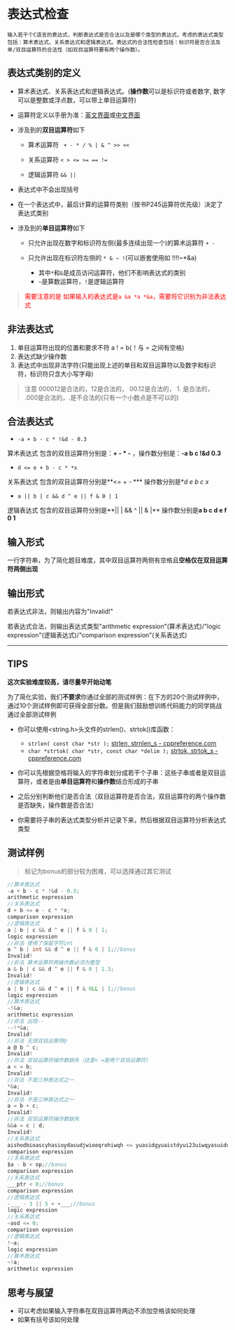 

# 表达式检查

```
输入若干个C语言的表达式，判断表达式是否合法以及是哪个类型的表达式。考虑的表达式类型包括：算术表达式、关系表达式和逻辑表达式。表达式的合法性检查包括：标识符是否合法及单/双目运算符的合法性（如双目运算符要有两个操作数）。
```

## 表达式类别的定义

+ 算术表达式、关系表达式和逻辑表达式。(**操作数**可以是标识符或者数字, 数字可以是整数或浮点数，可以带上单目运算符)
+ 运算符定义以手册为准：[英文界面](https://en.cppreference.com/w/c/language/expressions)或[中文界面](https://zh.cppreference.com/w/c/language/expressions)

+ 涉及到的**双目运算符**如下

  + 算术运算符 ` + - * / % | & ^ >> <<`

  + 关系运算符  `< > <= >= == !=`

  + 逻辑运算符  `&& ||`

+ 表达式中不会出现括号

+ 在一个表达式中，最后计算的运算符类别（按书P245运算符优先级）决定了表达式类别

+ 涉及到的**单目运算符**如下

  + 只允许出现在数字和标识符左侧(最多连续出现一个)的算术运算符 `+ - `

  + 只允许出现在标识符左侧的 `* & ~ !`(可以嵌套使用如 !!!!~*&a)
    + 其中`*`和`&`是成员访问运算符，他们不影响表达式的类别
    + `~`是算数运算符，`!`是逻辑运算符



> <font color = red>需要注意的是 如果输入的表达式是`a &a *a *&a`，需要将它识别为非法表达式</font>

## 非法表达式

1. 单目运算符出现的位置和要求不符 a ! = b(！与 = 之间有空格)
2. 表达式缺少操作数
3. 表达式中出现非法字符(只能出现上述的单目和双目运算符以及数字和标识符，标识符只含大小写字母)

> 注意 000012是合法的，12是合法的， 00.12是合法的， 1. 是合法的， .000是合法的，.是不合法的(只有一个小数点是不可以的)



## 合法表达式

+ `-a + b - c * !&d - 0.3 ` 

算术表达式 包含的双目运算符分别是：**+ - \* -** ，操作数分别是：**-a b c !&d 0.3**



+ `d <= e + b - c * *x`

关系表达式 包含的双目运算符分别是**<= + - \*** 操作数分别是**d e b c *x**



+ `a || b | c && d ^ e || f & 0 | 1`

逻辑表达式 包含的双目运算符分别是**|| | && ^ || & |** 操作数分别是**a b c d e f 0 1**

## 输入形式

一行字符串，为了简化题目难度，其中双目运算符两侧有空格且**空格仅在双目运算符两侧出现**

## 输出形式

若表达式非法，则输出内容为"Invalid!"

若表达式合法，则输出表达式类型"arithmetic expression"(算术表达式)/"logic expression"(逻辑表达式)/"comparison expression"(关系表达式)

---

## TIPS

**这次实验难度较高，请尽量早开始动笔**

为了简化实验，我们**不要求**你通过全部的测试样例：在下方的20个测试样例中，通过10个测试样例即可获得全部分数。但是我们鼓励想训练代码能力的同学挑战通过全部测试样例

+ 你可以使用<string.h>头文件的strlen()、strtok()库函数：
  + `strlen( const char *str );` [strlen, strnlen_s - cppreference.com](https://zh.cppreference.com/w/c/string/byte/strlen)
  + `char *strtok( char *str, const char *delim );` [strtok, strtok_s - cppreference.com](https://zh.cppreference.com/w/c/string/byte/strtok)

+ 你可以先根据空格将输入的字符串划分成若干个子串：这些子串或者是双目运算符，或者是由**单目运算符**和**操作数**结合形成的子串
+ 之后分别判断他们是否合法（双目运算符是否合法，双目运算符的两个操作数是否缺失，操作数是否合法）
+ 你需要将子串的表达式类型分析并记录下来，然后根据双目运算符分析表达式类型

## 测试样例

> 标记为bonus的部分较为困难，可以选择通过其它测试

```C
//算术表达式
-a + b - c * !&d - 0.3;
arithmetic expression
//关系表达式
d + b <= e - c * *x;
comparison expression
//逻辑表达式
a | b | c && d ^ e || f & 0 | 1;
logic expression
//非法 使用了保留字符int
a ^ b | int && d ^ e || f & 0 | 1;//bonus
Invalid!
//非法 算术运算符两操作数必须为整型
a & b | c && d ^ e || f & 0 | 1.3;
Invalid!
//逻辑表达式
a | b | c && d ^ e || f & 0LL | 1;//bonus
logic expression
//算术表达式
-!&a;
arithmetic expression
//非法 出现--
--!*&a;
Invalid!
//非法 无效双目运算符@
a @ b ^ c;
Invalid!
//非法 双目运算符操作数缺失（这里< =是两个双目运算符）
a < = b;
Invalid!
//非法 不是三种表达式之一
*&a;
Invalid!
//非法 不是三种表达式之一
a = b + c;
Invalid!
//非法 双目运算符操作数缺失
&&a = c | d;
Invalid!
//关系表达式
aishodbioascyhasioydasudjwioeqrohiwqh <= yuasidgyuaistdyui23uiwqyasuiduasidhasdasd;
comparison expression
//关系表达式
$a - b < op;//bonus
comparison expression
//关系表达式
___ptr < 0;//bonus
comparison expression
//逻辑表达式
-___ - 3 || 5 + +___;//bonus
logic expression
//关系表达式
~asd <= 0;
comparison expression
//逻辑表达式
!~a;
logic expression
//算术表达式
~!a;
arithmetic expression
```

## 思考与展望

+ 可以考虑如果输入字符串在双目运算符两边不添加空格该如何处理
+ 如果有括号该如何处理
